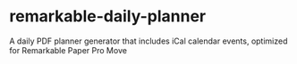 # remarkable-daily-planner
A daily PDF planner generator that includes iCal calendar events, optimized for Remarkable Paper Pro Move
